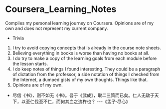 # Coursera_Learning_Notes
Compiles my personal learning journey on Coursera. Opinions are of my own and does not represent my current company. 

- Trivia
1. I try to avoid copying concepts that is already in the course note sheets. 
2. Believing everything in books is worse than having no books at all.
3. I do try to make a copy of the learning goals from each module before the lesson starts. 
4. I do keep notes of things I found interesting. They could be a paragraph of dictation from the professor, a side notation 
of things I checked from the Internet, a dumped gists of my own thoughts. Things like that. 
5. Opinions are of my own. 





- 尽信《书》，则不如无《书》。吾于《武成》，取二三策而已矣。仁人无敌于天下，以至仁伐至不仁，而何其血之流杵也？
   ---《孟子·尽心》

